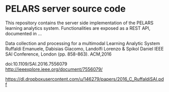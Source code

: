 # PELARS server source code

This repository contains the server side implementation of the PELARS learning analytics system. 
Functionalities are exposed as a REST API, documented in ... 

 Data collection and processing for a multimodal Learning Analytic System
 Ruffaldi Emanuele, Dabisias Giacomo, Landolfi Lorenzo & Spikol Daniel
 IEEE SAI Conference, London (pp. 858-863). ACM,2016
 
 doi:10.1109/SAI.2016.7556079 http://ieeexplore.ieee.org/document/7556079/
 
 https://dl.dropboxusercontent.com/u/146279/papers/2016_C_RuffaldiSAI.pdf
 
